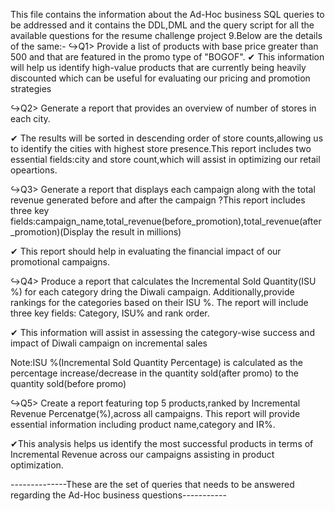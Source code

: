 This file contains the information about the Ad-Hoc business SQL queries to be addressed and it contains the DDL,DML and the query script for all the available questions for the resume challenge project 9.Below are the details of the same:-
↪Q1> Provide a list of products with base price greater than 500 and that are featured in the promo type of "BOGOF".
✔ This information will help us identify high-value products that are currently being heavily discounted which can be useful for evaluating our pricing and promotion strategies

↪Q2> Generate a report that provides an overview of number of stores in each city.

✔ The results will be sorted in descending order of store counts,allowing us to identify the cities with highest store 
 presence.This report includes two essential fields:city and store count,which will assist in optimizing our retail opeartions.
 
↪Q3> Generate a report that displays each campaign along with the total revenue generated before and after the campaign ?This report includes three key fields:campaign_name,total_revenue(before_promotion),total_revenue(after_promotion)(Display the result in millions)

✔ This report should help in evaluating the financial impact of our promotional campaigns.

↪Q4> Produce a report that calculates the Incremental Sold Quantity(ISU %) for each category dring the Diwali campaign.
     Additionally,provide rankings for the categories based on their ISU %.
 The report will include three key fields: Category, ISU% and rank order.
 
✔ This information will assist in assessing the category-wise success and impact of Diwali campaign on incremental sales

Note:ISU %(Incremental Sold Quantity Percentage) is calculated  as the percentage increase/decrease in the quantity sold(after promo) to the quantity sold(before promo)

↪Q5> Create a report featuring top 5 products,ranked by Incremental Revenue Percenatge(%),across all campaigns.
This report will provide essential information including product name,category and IR%.

✔This analysis helps us identify the most successful products in terms of Incremental Revenue across our campaigns assisting in product optimization.

--------------These are the set of queries that needs to be answered regarding the Ad-Hoc business questions-----------




 


